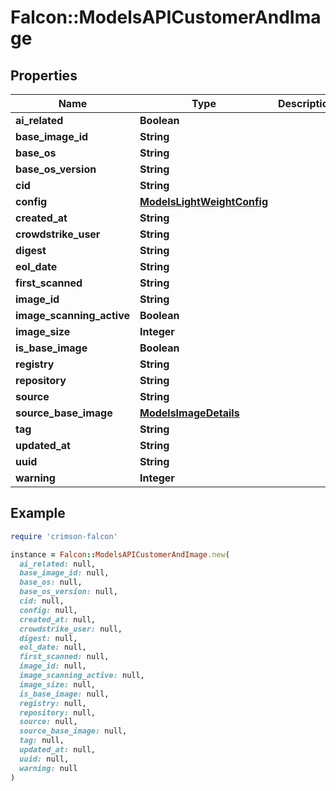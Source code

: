 # Falcon::ModelsAPICustomerAndImage

## Properties

| Name | Type | Description | Notes |
| ---- | ---- | ----------- | ----- |
| **ai_related** | **Boolean** |  |  |
| **base_image_id** | **String** |  | [optional] |
| **base_os** | **String** |  |  |
| **base_os_version** | **String** |  |  |
| **cid** | **String** |  |  |
| **config** | [**ModelsLightWeightConfig**](ModelsLightWeightConfig.md) |  | [optional] |
| **created_at** | **String** |  |  |
| **crowdstrike_user** | **String** |  |  |
| **digest** | **String** |  |  |
| **eol_date** | **String** |  |  |
| **first_scanned** | **String** |  |  |
| **image_id** | **String** |  |  |
| **image_scanning_active** | **Boolean** |  |  |
| **image_size** | **Integer** |  |  |
| **is_base_image** | **Boolean** |  |  |
| **registry** | **String** |  |  |
| **repository** | **String** |  |  |
| **source** | **String** |  |  |
| **source_base_image** | [**ModelsImageDetails**](ModelsImageDetails.md) |  |  |
| **tag** | **String** |  |  |
| **updated_at** | **String** |  |  |
| **uuid** | **String** |  |  |
| **warning** | **Integer** |  |  |

## Example

```ruby
require 'crimson-falcon'

instance = Falcon::ModelsAPICustomerAndImage.new(
  ai_related: null,
  base_image_id: null,
  base_os: null,
  base_os_version: null,
  cid: null,
  config: null,
  created_at: null,
  crowdstrike_user: null,
  digest: null,
  eol_date: null,
  first_scanned: null,
  image_id: null,
  image_scanning_active: null,
  image_size: null,
  is_base_image: null,
  registry: null,
  repository: null,
  source: null,
  source_base_image: null,
  tag: null,
  updated_at: null,
  uuid: null,
  warning: null
)
```

